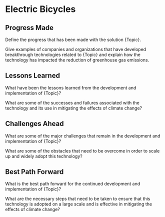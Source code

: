 # Electric Bicycles

## Progress Made

Define the progress that has been made with the solution {Topic}.

Give examples of companies and organizations that have developed breakthrough technologies related to {Topic} and explain how the technology has impacted the reduction of greenhouse gas emissions.

## Lessons Learned

What have been the lessons learned from the development and implementation of {Topic}?

What are some of the successes and failures associated with the technology and its use in mitigating the effects of climate change?

## Challenges Ahead

What are some of the major challenges that remain in the development and implementation of {Topic}?

What are some of the obstacles that need to be overcome in order to scale up and widely adopt this technology?

## Best Path Forward

What is the best path forward for the continued development and implementation of {Topic}?

What are the necessary steps that need to be taken to ensure that this technology is adopted on a large scale and is effective in mitigating the effects of climate change?
